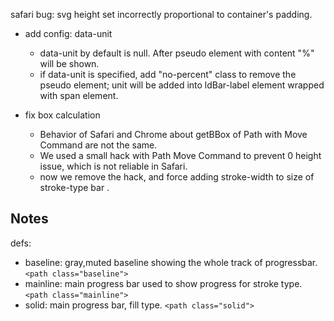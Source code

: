safari bug: svg height set incorrectly proportional to container's padding.

 * add config: data-unit
   - data-unit by default is null. After pseudo element with content "%" will be shown.
   - if data-unit is specified, add "no-percent" class to remove the pseudo element; unit will be added into ldBar-label element wrapped with span element.
  
 * fix box calculation
   - Behavior of Safari and Chrome about getBBox of Path with Move Command are not the same.
   - We used a small hack with Path Move Command to prevent 0 height issue, which is not reliable in Safari.
   - now we remove the hack, and force adding stroke-width to size of stroke-type bar .

## Notes

defs:
 - baseline: gray,muted baseline showing the whole track of progressbar. `<path class="baseline">`
 - mainline: main progress bar used to show progress for stroke type. `<path class="mainline">`
 - solid: main progress bar, fill type. `<path class="solid">`
